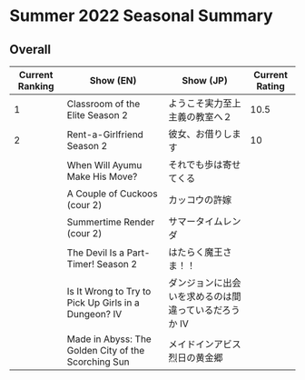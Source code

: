 # Summer 2022 Seasonal Summary
## Overall
| Current Ranking | Show (EN)                                            | Show (JP)                                             | Current Rating |
| --------------- | ---------------------------------------------------- | ----------------------------------------------------- | -------------- |
| 1               | Classroom of the Elite Season 2                      | ようこそ実力至上主義の教室へ２                        | 10.5           |
| 2               | Rent-a-Girlfriend Season 2                           | 彼女、お借りします                                    | 10             |
|                 | When Will Ayumu Make His Move?                       | それでも歩は寄せてくる                                |                |
|                 | A Couple of Cuckoos (cour 2)                         | カッコウの許嫁                                        |                |
|                 | Summertime Render (cour 2)                                   | サマータイムレンダ                                    |                |
|                 | The Devil Is a Part-Timer! Season 2                  | はたらく魔王さま！！                                  |                |
|                 | Is It Wrong to Try to Pick Up Girls in a Dungeon? IV | ダンジョンに出会いを求めるのは間違っているだろうか IV |                |
|                 | Made in Abyss: The Golden City of the Scorching Sun  | メイドインアビス 烈日の黄金郷                         |                |

